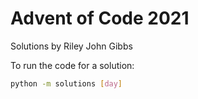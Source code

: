 # Advent of Code 2021

Solutions by Riley John Gibbs

To run the code for a solution:

```bash
python -m solutions [day]
```
